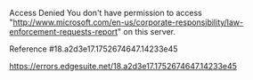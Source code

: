 Access Denied
You don't have permission to access "http://www.microsoft.com/en-us/corporate-responsibility/law-enforcement-requests-report" on this server.

Reference #18.a2d3e17.1752674647.14233e45

https://errors.edgesuite.net/18.a2d3e17.1752674647.14233e45